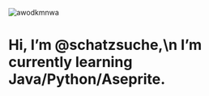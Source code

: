 


![awodkmnwa](https://github.com/user-attachments/assets/66d82e06-86f9-4a5b-91b4-94cbbf657137) <html> <h1> Hi, I’m @schatzsuche,\n I’m currently learning Java/Python/Aseprite. <h1/> </h1></html>
<!---
schatzsuche/schatzsuche is a ✨ special ✨ repository because its `README.md` (this file) appears on your GitHub profile.
You can click the Preview link to take a look at your changes.
--->
